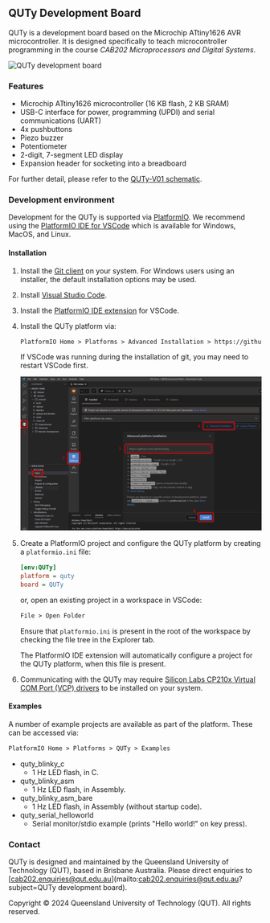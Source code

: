## QUTy Development Board

QUTy is a development board based on the Microchip ATtiny1626 AVR
microcontroller. It is designed specifically to teach microcontroller
programming in the course _CAB202 Microprocessors and Digital Systems_.

![QUTy development board](QUTy.png)

### Features

- Microchip ATtiny1626 microcontroller (16 KB flash, 2 KB SRAM)
- USB-C interface for power, programming (UPDI) and serial communications (UART)
- 4x pushbuttons
- Piezo buzzer
- Potentiometer
- 2-digit, 7-segment LED display
- Expansion header for socketing into a breadboard

For further detail, please refer to the [QUTy-V01 schematic](QUTy-V01_Schematic.pdf).

### Development environment

Development for the QUTy is supported via [PlatformIO](https://platformio.org/).
We recommend using the [PlatformIO IDE for VSCode](https://platformio.org/install/ide?install=vscode)
which is available for Windows, MacOS, and Linux.

#### Installation

1. Install the [Git client](https://git-scm.com/) on your system.
   For Windows users using an installer, the default installation
   options may be used.
2. Install [Visual Studio Code](https://code.visualstudio.com/download).
3. Install the [PlatformIO IDE extension](https://marketplace.visualstudio.com/items?itemName=platformio.platformio-ide) for VSCode.
4. Install the QUTy platform via:

    ```txt
    PlatformIO Home > Platforms > Advanced Installation > https://github.com/cab202/quty
    ```

    If VSCode was running during the installation of git, you may need
    to restart VSCode first.

    ![QUTy platform installation](PlatformInstall.png)
5. Create a PlatformIO project and configure the QUTy platform by
   creating a `platformio.ini` file:

    ```ini
    [env:QUTy]
    platform = quty
    board = QUTy
    ```

    or, open an existing project in a workspace in VSCode:

    ```txt
    File > Open Folder
    ```

    Ensure that `platformio.ini` is present in the root of the workspace
    by checking the file tree in the Explorer tab.

    The PlatformIO IDE extension will automatically configure a project
    for the QUTy platform, when this file is present.
6. Communicating with the QUTy may require
   [Silicon Labs CP210x Virtual COM Port (VCP) drivers](https://www.silabs.com/developers/usb-to-uart-bridge-vcp-drivers)
   to be installed on your system.

#### Examples

A number of example projects are available as part of the platform.
These can be accessed via:

```txt
PlatformIO Home > Platforms > QUTy > Examples
```

- quty_blinky_c
  - 1 Hz LED flash, in C.
- quty_blinky_asm
  - 1 Hz LED flash, in Assembly.
- quty_blinky_asm_bare
  - 1 Hz LED flash, in Assembly (without startup code).
- quty_serial_helloworld
  - Serial monitor/stdio example (prints "Hello world!" on key press).

### Contact

QUTy is designed and maintained by the Queensland University of
Technology (QUT), based in Brisbane Australia. Please direct enquiries
to [cab202.enquiries@qut.edu.au](mailto:cab202.enquiries@qut.edu.au?subject=QUTy development board).

Copyright &copy; 2024 Queensland University of Technology (QUT). All rights reserved.
